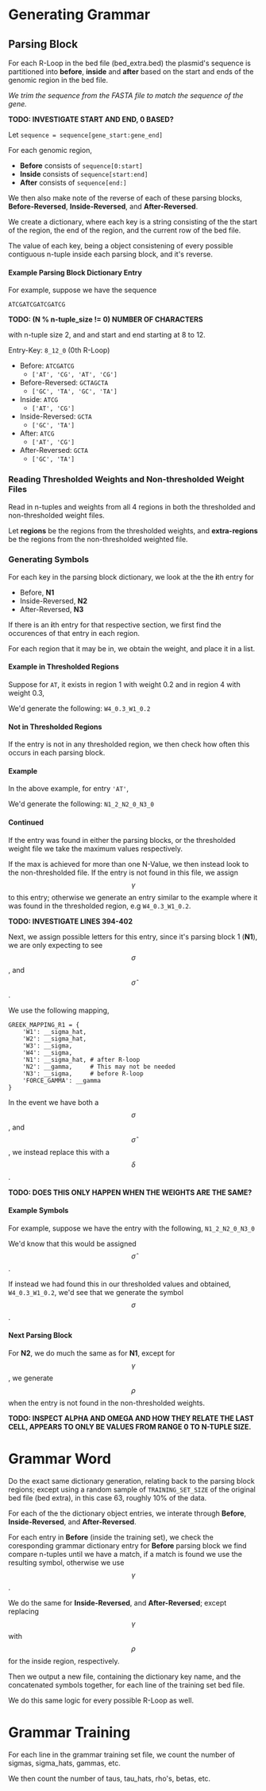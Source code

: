 # Generating Grammar

## Parsing Block

For each R-Loop in the bed file (bed_extra.bed) the plasmid's sequence is partitioned into **before**, **inside** and **after** based on the start and ends of the genomic region in the bed file.

*We trim the sequence from the FASTA file to match the sequence of the gene.*

**TODO: INVESTIGATE START AND END, 0 BASED?**

Let `sequence = sequence[gene_start:gene_end]`

For each genomic region,

- **Before** consists of `sequence[0:start]`
- **Inside** consists of `sequence[start:end]`
- **After** consists of `sequence[end:]`

We then also make note of the reverse of each of these parsing blocks, **Before-Reversed**, **Inside-Reversed**, and **After-Reversed**.

We create a dictionary, where each key is a string consisting of the the start of the region, the end of the region, and the current row of the bed file.

The value of each key, being a object consistening of every possible contiguous n-tuple inside each parsing block, and it's reverse.

#### Example Parsing Block Dictionary Entry

For example, suppose we have the sequence 

`ATCGATCGATCGATCG`

**TODO: (N % n-tuple_size != 0) NUMBER OF CHARACTERS**

 with n-tuple size 2, and and start and end starting at 8 to 12.

 Entry-Key: `8_12_0` (0th R-Loop)

- Before: `ATCGATCG`
	- `['AT', 'CG', 'AT', 'CG']`
- Before-Reversed: `GCTAGCTA`
	- `['GC', 'TA', 'GC', 'TA']`	
- Inside: `ATCG`
	- `['AT', 'CG']`
- Inside-Reversed: `GCTA`
	- `['GC', 'TA']`
- After: `ATCG`
	- `['AT', 'CG']`
- After-Reversed: `GCTA` 
	- `['GC', 'TA']`

### Reading Thresholded Weights and Non-thresholded Weight Files

Read in n-tuples and weights from all 4 regions in both the thresholded and non-thresholded weight files.

Let **regions** be the regions from the thresholded weights, and **extra-regions** be the regions from the non-thresholded weighted file.

### Generating Symbols

For each key in the parsing block dictionary, we look at the the **i**th entry for
- Before, **N1**
- Inside-Reversed, **N2**
- After-Reversed, **N3** 

If there is an **i**th entry for that respective section, we first find the occurences of that entry in each region.

For each region that it may be in, we obtain the weight, and place it in a list.

#### Example in Thresholded Regions

Suppose for `AT`, it exists in region 1 with weight 0.2 and in region 4 with weight 0.3,

We'd generate the following: `W4_0.3_W1_0.2`

#### Not in Thresholded Regions

If the entry is not in any thresholded region, we then check how often this occurs in each parsing block. 

#### Example

In the above example, for entry `'AT'`,

We'd generate the following: `N1_2_N2_0_N3_0`

#### Continued

If the entry was found in either the parsing blocks, or the thresholded weight file we take the maximum values respectively.

If the max is achieved for more than one N-Value, we then instead look to the non-thresholded file. If the entry is not found in this file, we assign $$\gamma$$ to this entry; otherwise we generate an entry similar to the example where it was found in the thresholded region, e.g `W4_0.3_W1_0.2`.

**TODO: INVESTIGATE LINES 394-402**

Next, we assign possible letters for this entry, since it's parsing block 1 (**N1**), we are only expecting to see $$\sigma$$, and $$\hat{\sigma}$$.

We use the following mapping,

    GREEK_MAPPING_R1 = {
        'W1': __sigma_hat,
        'W2': __sigma_hat,
        'W3': __sigma,
        'W4': __sigma,
        'N1': __sigma_hat, # after R-loop
        'N2': __gamma,     # This may not be needed
        'N3': __sigma,     # before R-loop
        'FORCE_GAMMA': __gamma
    }

In the event we have both a $$\sigma$$, and $$\hat{\sigma}$$, we instead replace this with a $$\delta$$.

**TODO: DOES THIS ONLY HAPPEN WHEN THE WEIGHTS ARE THE SAME?**

#### Example Symbols

For example, suppose we have the entry with the following, `N1_2_N2_0_N3_0`

We'd know that this would be assigned $$\hat{\sigma}$$.

If instead we had found this in our thresholded values and obtained, `W4_0.3_W1_0.2`, we'd see that we generate the symbol $$\sigma$$.

#### Next Parsing Block

For **N2**, we do much the same as for **N1**, except for $$\gamma$$, we generate $$\rho$$ when the entry is not found in the non-thresholded weights.

**TODO: INSPECT ALPHA AND OMEGA AND HOW THEY RELATE THE LAST CELL, APPEARS TO ONLY BE VALUES FROM RANGE 0 TO N-TUPLE SIZE.**

# Grammar Word

Do the exact same dictionary generation, relating back to the parsing block regions; except using a random sample of `TRAINING_SET_SIZE` of the original bed file (bed extra), in this case 63, roughly 10% of the data. 

For each of the the dictionary object entries, we interate through **Before**, **Inside-Reversed**, and **After-Reversed**.

For each entry in **Before** (inside the training set), we check the coresponding grammar dictionary entry for **Before** parsing block we find compare n-tuples until we have a match, if a match is found we use the resulting symbol, otherwise we use $$\gamma$$. 

We do the same for **Inside-Reversed**, and **After-Reversed**; except replacing $$\gamma$$ with $$\rho$$ for the inside region, respectively.

Then we output a new file, containing the dictionary key name, and the concatenated symbols together, for each line of the training set bed file.

We do this same logic for every possible R-Loop as well.

# Grammar Training

For each line in the grammar training set file, we count the number of sigmas, sigma_hats, gammas, etc.

We then count the number of taus, tau_hats, rho's, betas, etc.


